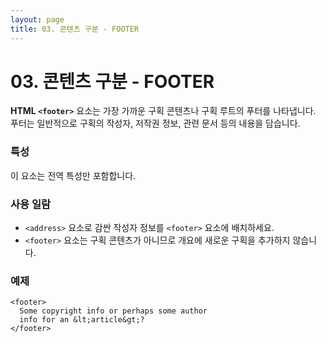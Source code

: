 ```yaml
---
layout: page
title: 03. 콘텐츠 구분 - FOOTER
---
```


# 03. 콘텐츠 구분 - FOOTER

**HTML `<footer>`** 요소는 가장 가까운 구획 콘텐츠나 구획 루트의 푸터를 나타냅니다. 푸터는 일반적으로 구획의 작성자, 저작권 정보, 관련 문서 등의 내용을 담습니다.

### 특성
이 요소는 전역 특성만 포함합니다.

### 사용 일람
- `<address>` 요소로 감싼 작성자 정보를 `<footer>` 요소에 배치하세요.
- `<footer>` 요소는 구획 콘텐츠가 아니므로 개요에 새로운 구획을 추가하지 않습니다.

### 예제
```
<footer>
  Some copyright info or perhaps some author
  info for an &lt;article&gt;?
</footer> 
```